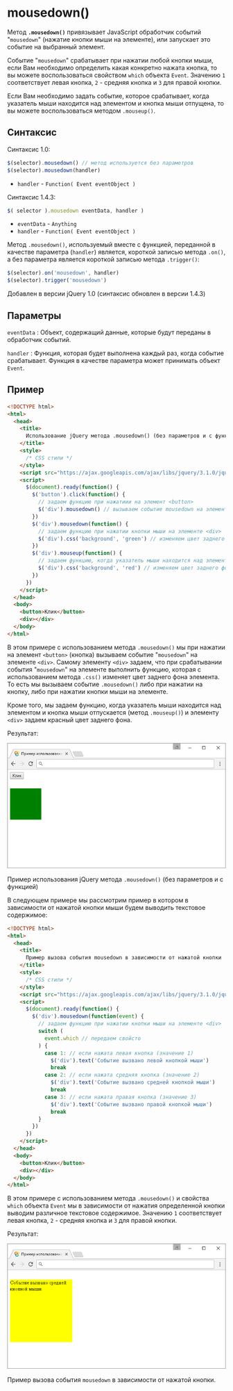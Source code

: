 # mousedown()

Метод **`.mousedown()`** привязывает JavaScript обработчик событий "`mousedown`" (нажатие кнопки мыши на элементе), или запускает это событие на выбранный элемент.

Событие "`mousedown`" срабатывает при нажатии любой кнопки мыши, если Вам необходимо определить какая конкретно нажата кнопка, то вы можете воспользоваться свойством `which` объекта `Event`. Значению `1` соответствует левая кнопка, `2` - средняя кнопка и `3` для правой кнопки.

Если Вам необходимо задать событие, которое срабатывает, когда указатель мыши находится над элементом и кнопка мыши отпущена, то вы можете воспользоваться методом `.mouseup()`.

## Синтаксис

Синтаксис 1.0:

```js
$(selector).mousedown() // метод используется без параметров
$(selector).mousedown(handler)
```

- `handler` - `Function( Event eventObject )`

Синтаксис 1.4.3:

```js
$( selector ).mousedown eventData, handler )
```

- `eventData` - `Anything`
- `handler` - `Function( Event eventObject )`

Метод `.mousedown()`, используемый вместе с функцией, переданной в качестве параметра (`handler`) является, короткой записью метода `.on()`, а без параметра является короткой записью метода `.trigger()`:

```js
$(selector).on('mousedown', handler)
$(selector).trigger('mousedown')
```

Добавлен в версии jQuery 1.0 (синтаксис обновлен в версии 1.4.3)

## Параметры

`eventData`
: Объект, содержащий данные, которые будут переданы в обработчик событий.

`handler`
: Функция, которая будет выполнена каждый раз, когда событие срабатывает. Функция в качестве параметра может принимать объект `Event`.

## Пример

```html
<!DOCTYPE html>
<html>
  <head>
    <title>
      Использование jQuery метода .mousedown() (без параметров и с функцией)
    </title>
    <style>
      /* CSS стили */
    </style>
    <script src="https://ajax.googleapis.com/ajax/libs/jquery/3.1.0/jquery.min.js"></script>
    <script>
      $(document).ready(function() {
        $('button').click(function() {
          // задаем функцию при нажатиии на элемент <button>
          $('div').mousedown() // вызываем событие mousedown на элементе <div>
        })
        $('div').mousedown(function() {
          // задаем функцию при нажатии кнопки мыши на элементе <div>
          $('div').css('background', 'green') // изменяем цвет заднего фона
        })
        $('div').mouseup(function() {
          // задаем функцию, когда указатель мыши находится над элементом <div> и кнопка мыши отпускается
          $('div').css('background', 'red') // изменяем цвет заднего фона
        })
      })
    </script>
  </head>
  <body>
    <button>Клик</button>
    <div></div>
  </body>
</html>
```

В этом примере с использованием метода `.mousedown()` мы при нажатии на элемент `<button>` (кнопка) вызываем событие "`mousedown`" на элементе `<div>`. Самому элементу `<div>` задаем, что при срабатывании события "`mousedown`" на элементе выполнить функцию, которая с использованием метода `.css()` изменяет цвет заднего фона элемента. То есть мы вызываем событие `.mousedown()` либо при нажатии на кнопку, либо при нажатии кнопки мыши на элементе.

Кроме того, мы задаем функцию, когда указатель мыши находится над элементом и кнопка мыши отпускается (метод `.mouseup()`) и элементу `<div>` задаем красный цвет заднего фона.

Результат:

![Пример использования jQuery метода .mousedown()](829.png)

Пример использования jQuery метода `.mousedown()` (без параметров и с функцией)

В следующем примере мы рассмотрим пример в котором в зависимости от нажатой кнопки мыши будем выводить текстовое содержимое:

```html
<!DOCTYPE html>
<html>
  <head>
    <title>
      Пример вызова события mousedown в зависимости от нажатой кнопки
    </title>
    <style>
      /* CSS стили */
    </style>
    <script src="https://ajax.googleapis.com/ajax/libs/jquery/3.1.0/jquery.min.js"></script>
    <script>
      $(document).ready(function() {
        $('div').mousedown(function(event) {
          // задаем функцию при нажатии кнопки мыши на элементе <div>
          switch (
            event.which // передаем свойсто
          ) {
            case 1: // если нажата левая кнопка (значение 1)
              $('div').text('Событие вызвано левой кнопкой мыши')
              break
            case 2: // если нажата средняя кнопка (значение 2)
              $('div').text('Событие вызвано средней кнопкой мыши')
              break
            case 3: // если нажата правая кнопка (значение 3)
              $('div').text('Событие вызвано правой кнопкой мыши')
              break
          }
        })
      })
    </script>
  </head>
  <body>
    <button>Клик</button>
    <div></div>
  </body>
</html>
```

В этом примере с использованием метода `.mousedown()` и свойства `which` объекта `Event` мы в зависимости от нажатия определенной кнопки выводим различное текстовое содержимое. Значению `1` соответствует левая кнопка, `2` - средняя кнопка и `3` для правой кнопки.

Результат:

![Пример вызова события mousedown в зависимости от нажатой кнопки](828.png)

Пример вызова события `mousedown` в зависимости от нажатой кнопки.
